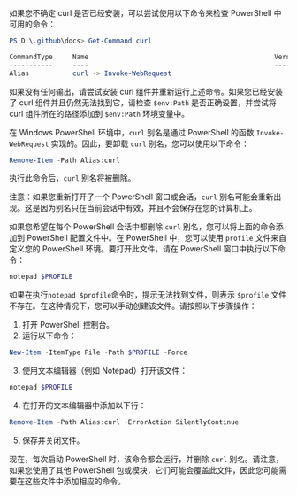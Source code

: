 如果您不确定 curl 是否已经安装，可以尝试使用以下命令来检查 PowerShell 中可用的命令：

```powershell
PS D:\.github\docs> Get-Command curl

CommandType     Name                                               Version    Source
-----------     ----                                               -------    ------
Alias           curl -> Invoke-WebRequest
```

如果没有任何输出，请尝试安装 curl 组件并重新运行上述命令。如果您已经安装了 curl 组件并且仍然无法找到它，请检查 `$env:Path` 是否正确设置，并尝试将 curl 组件所在的路径添加到 `$env:Path` 环境变量中。

在 Windows PowerShell 环境中，`curl` 别名是通过 PowerShell 的函数 `Invoke-WebRequest` 实现的。因此，要卸载 `curl` 别名，您可以使用以下命令：

```powershell
Remove-Item -Path Alias:curl
```

执行此命令后，`curl` 别名将被删除。

注意：如果您重新打开了一个 PowerShell 窗口或会话，`curl` 别名可能会重新出现。这是因为别名只在当前会话中有效，并且不会保存在您的计算机上。

如果您希望在每个 PowerShell 会话中都删除 `curl` 别名，您可以将上面的命令添加到 PowerShell 配置文件中。在 PowerShell 中，您可以使用 `profile` 文件来自定义您的 PowerShell 环境。要打开此文件，请在 PowerShell 窗口中执行以下命令：

```powershell
notepad $PROFILE
```

如果在执行`notepad $profile`命令时，提示无法找到文件，则表示 `$profile` 文件不存在。在这种情况下，您可以手动创建该文件。请按照以下步骤操作：

1. 打开 PowerShell 控制台。
2. 运行以下命令：

```powershell
New-Item -ItemType File -Path $PROFILE -Force
```

3. 使用文本编辑器（例如 Notepad）打开该文件：

```powershell
notepad $PROFILE
```

4. 在打开的文本编辑器中添加以下行：

```powershell
Remove-Item -Path Alias:curl -ErrorAction SilentlyContinue
```

5. 保存并关闭文件。

现在，每次启动 PowerShell 时，该命令都会运行，并删除 `curl` 别名。请注意，如果您使用了其他 PowerShell 包或模块，它们可能会覆盖此文件，因此您可能需要在这些文件中添加相应的命令。